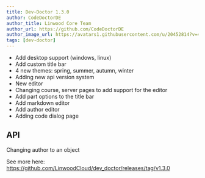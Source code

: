```yaml
---
title: Dev-Doctor 1.3.0
author: CodeDoctorDE
author_title: Linwood Core Team
author_url: https://github.com/CodeDoctorDE
author_image_url: https://avatars1.githubusercontent.com/u/20452814?v=4
tags: [dev-doctor]
---
```


* Add desktop support (windows, linux)
* Add custom title bar
* 4 new themes: spring, summer, autumn, winter
* Adding new api version system
* New editor
* Changing course, server pages to add support for the editor
* Add part options to the title bar
* Add markdown editor
* Add author editor
* Adding code dialog page

## API
Changing author to an object

See more here: https://github.com/LinwoodCloud/dev_doctor/releases/tag/v1.3.0
